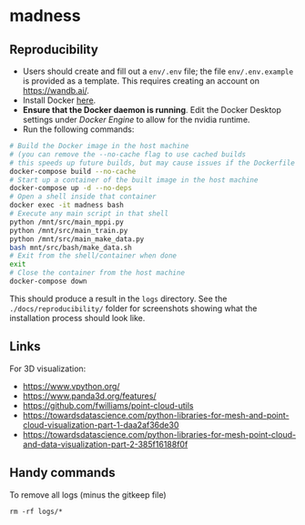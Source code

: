 # madness

## Reproducibility

- Users should create and fill out a ```env/.env``` file; the file ```env/.env.example``` is provided as a template. This requires creating an account on https://wandb.ai/.
- Install Docker [here](https://docs.docker.com/engine/install/).
- **Ensure that the Docker daemon is running**. Edit the Docker Desktop settings under *Docker Engine* to allow for the nvidia runtime.
- Run the following commands:

```bash
# Build the Docker image in the host machine
# (you can remove the --no-cache flag to use cached builds
# this speeds up future builds, but may cause issues if the Dockerfile is edited)
docker-compose build --no-cache
# Start up a container of the built image in the host machine
docker-compose up -d --no-deps
# Open a shell inside that container
docker exec -it madness bash
# Execute any main script in that shell
python /mnt/src/main_mppi.py
python /mnt/src/main_train.py
python /mnt/src/main_make_data.py
bash mnt/src/bash/make_data.sh 
# Exit from the shell/container when done
exit
# Close the container from the host machine
docker-compose down
```

This should produce a result in the ```logs``` directory. See the ```./docs/reproducibility/``` folder for screenshots showing what the installation process should look like.

## Links

For 3D visualization:

- https://www.vpython.org/
- https://www.panda3d.org/features/
- https://github.com/fwilliams/point-cloud-utils
- https://towardsdatascience.com/python-libraries-for-mesh-and-point-cloud-visualization-part-1-daa2af36de30
- https://towardsdatascience.com/python-libraries-for-mesh-point-cloud-and-data-visualization-part-2-385f16188f0f

## Handy commands

To remove all logs (minus the gitkeep file)
```
rm -rf logs/*
```

